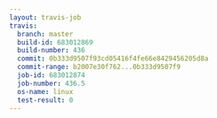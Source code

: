 ```yaml
---
layout: travis-job
travis:
  branch: master
  build-id: 683012869
  build-number: 436
  commit: 0b333d9507f93cd05416f4fe66e8429456205d8a
  commit-range: b2007e30f762...0b333d9507f9
  job-id: 683012874
  job-number: 436.5
  os-name: linux
  test-result: 0
---
```

